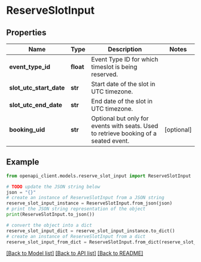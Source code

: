 # ReserveSlotInput


## Properties

Name | Type | Description | Notes
------------ | ------------- | ------------- | -------------
**event_type_id** | **float** | Event Type ID for which timeslot is being reserved. | 
**slot_utc_start_date** | **str** | Start date of the slot in UTC timezone. | 
**slot_utc_end_date** | **str** | End date of the slot in UTC timezone. | 
**booking_uid** | **str** | Optional but only for events with seats. Used to retrieve booking of a seated event. | [optional] 

## Example

```python
from openapi_client.models.reserve_slot_input import ReserveSlotInput

# TODO update the JSON string below
json = "{}"
# create an instance of ReserveSlotInput from a JSON string
reserve_slot_input_instance = ReserveSlotInput.from_json(json)
# print the JSON string representation of the object
print(ReserveSlotInput.to_json())

# convert the object into a dict
reserve_slot_input_dict = reserve_slot_input_instance.to_dict()
# create an instance of ReserveSlotInput from a dict
reserve_slot_input_from_dict = ReserveSlotInput.from_dict(reserve_slot_input_dict)
```
[[Back to Model list]](../README.md#documentation-for-models) [[Back to API list]](../README.md#documentation-for-api-endpoints) [[Back to README]](../README.md)


